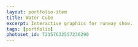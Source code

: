 ```yaml
---
layout: portfolio-item
title: Water Cube
excerpt: Interactive graphics for runway show.
tags: [portfolio]
photoset_id: 72157632557236290
---
```

